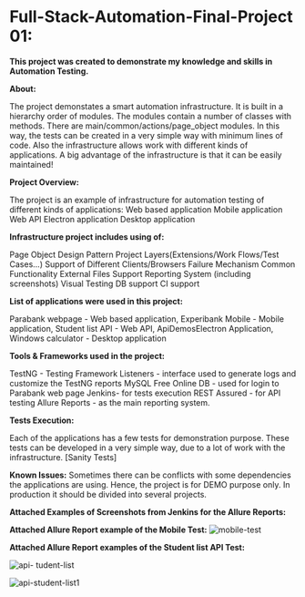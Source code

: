 # Full-Stack-Automation-Final-Project 01: 

**This project was created to demonstrate my knowledge and skills in Automation Testing.**

**About:**

The project demonstates a smart automation infrastructure. It is built in a hierarchy order of modules. The modules contain a number of classes with methods. There are main/common/actions/page_object modules. In this way, the tests can be created in a very simple way with minimum lines of code. Also the infrastructure allows work with different kinds of applications. A big advantage of the infrastructure is that it can be easily maintained!

**Project Overview:**

The project is an example of infrastructure for automation testing of different kinds of applications: Web based application Mobile application Web API Electron application Desktop application

**Infrastructure project includes using of:**

Page Object Design Pattern Project Layers(Extensions/Work Flows/Test Cases...) Support of Different Clients/Browsers Failure Mechanism Common Functionality External Files Support Reporting System (including screenshots) Visual Testing DB support CI support


**List of applications were used in this project:**

Parabank webpage - Web based application, Experibank Mobile  - Mobile application, Student list API - Web API, ApiDemosElectron Application, Windows calculator - Desktop application

**Tools & Frameworks used in the project:**

TestNG - Testing Framework Listeners - interface used to generate logs and customize the TestNG reports MySQL Free Online DB - used for login to Parabank web page Jenkins- for tests execution REST Assured - for API testing Allure Reports - as the main reporting system.

**Tests Execution:**

Each of the applications has a few tests for demonstration purpose. These tests can be developed in a very simple way, due to a lot of work with the infrastructure. [Sanity Tests]

**Known Issues:** Sometimes there can be conflicts with some dependencies the applications are using. Hence, the project is for DEMO purpose only. In production it should be divided into several projects.




**Attached Examples of Screenshots from Jenkins for the Allure Reports:** 


**Attached Allure Report example of the Mobile Test:**
![mobile-test](https://user-images.githubusercontent.com/92543700/138241967-c7c37f66-2928-4923-96e4-b0719fbfd6ed.png)


























**Attached Allure Report examples of the Student list API Test:**

![api- tudent-list](https://user-images.githubusercontent.com/92543700/138251072-1ee26c8c-ca6c-4ad7-be03-48a986bb3e0c.png)

![api-student-list1](https://user-images.githubusercontent.com/92543700/138251319-ceca4385-cff0-475c-8e8b-a08f7b4eede7.png)






